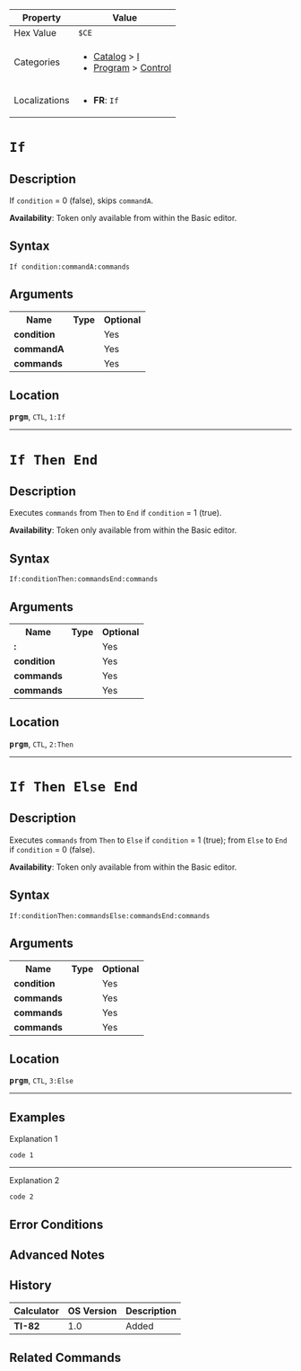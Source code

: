 | Property      | Value |
|---------------|-------|
| Hex Value     | `$CE`|
| Categories    | <ul><li>[Catalog](<../categories/Catalog.md>) > [I](<../categories/Catalog.md#I>)</li><li>[Program](<../categories/Program.md>) > [Control](<../categories/Program.md#Control>)</li></ul> |
| Localizations | <ul><li><b>FR</b>: `If `</li></ul> |

# `If `

## Description
If `condition` = 0 (false), skips `commandA`.


<b>Availability</b>: Token only available from within the Basic editor.

## Syntax
`If condition:commandA:commands`

## Arguments
<table>
<tr><th>Name</th><th>Type</th><th>Optional</th></tr>

<tr><td><b>condition</b></td><td></td><td>Yes</td></tr>

<tr><td><b>commandA</b></td><td></td><td>Yes</td></tr>

<tr><td><b>commands</b></td><td></td><td>Yes</td></tr>

</table>

## Location
<tt><kbd><b>prgm</b></kbd></tt>, `CTL`, `1:If`
<hr>

# `If Then End`

## Description
Executes `commands` from `Then` to `End` if `condition` = 1 (true).


<b>Availability</b>: Token only available from within the Basic editor.

## Syntax
`If:conditionThen:commandsEnd:commands`

## Arguments
<table>
<tr><th>Name</th><th>Type</th><th>Optional</th></tr>

<tr><td><b>:</b></td><td></td><td>Yes</td></tr>

<tr><td><b>condition</b></td><td></td><td>Yes</td></tr>

<tr><td><b>commands</b></td><td></td><td>Yes</td></tr>

<tr><td><b>commands</b></td><td></td><td>Yes</td></tr>

</table>

## Location
<tt><kbd><b>prgm</b></kbd></tt>, `CTL`, `2:Then`
<hr>

# `If Then Else End`

## Description
Executes `commands` from `Then` to `Else` if `condition` = 1 (true); from `Else` to `End` if `condition` = 0 (false).


<b>Availability</b>: Token only available from within the Basic editor.

## Syntax
`If:conditionThen:commandsElse:commandsEnd:commands`

## Arguments
<table>
<tr><th>Name</th><th>Type</th><th>Optional</th></tr>

<tr><td><b>condition</b></td><td></td><td>Yes</td></tr>

<tr><td><b>commands</b></td><td></td><td>Yes</td></tr>

<tr><td><b>commands</b></td><td></td><td>Yes</td></tr>

<tr><td><b>commands</b></td><td></td><td>Yes</td></tr>

</table>

## Location
<tt><kbd><b>prgm</b></kbd></tt>, `CTL`, `3:Else`
<hr>

## Examples

Explanation 1
```ti-basic
code 1
```
---
Explanation 2
```ti-basic
code 2
```

## Error Conditions


## Advanced Notes


## History
| Calculator | OS Version | Description |
|------------|------------|-------------|
| <b>TI-82</b> | 1.0 | Added |

## Related Commands

